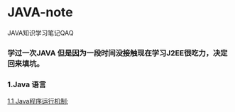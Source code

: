 # JAVA-note
JAVA知识学习笔记QAQ

### 学过一次JAVA 但是因为一段时间没接触现在学习J2EE很吃力，决定回来填坑。


### 1.Java 语言

[1.1 Java程序运行机制](https://github.com/zuiliushang/JAVA-note/issues/2);
